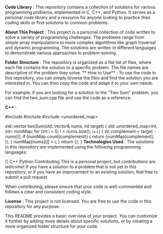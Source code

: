 **Code Library** : 
This repository contains a collection of solutions for various programming problems, implemented in C, C++, and Python. It serves as a personal code library and a resource for anyone looking to practice their coding skills or find solutions to common problems.

**About This Project** : 
This project is a personal collection of code written to solve a variety of programming challenges. The problems range from simple array manipulations to more complex algorithms like graph traversal and dynamic programming. The solutions are written in different languages to demonstrate various approaches to problem-solving.

**Folder Structure** : 
The repository is organized as a flat list of files, where each file contains the solution to a specific problem. The file names are descriptive of the problem they solve.
**
How to Use** : 
To use the code in this repository, you can simply browse the files and find the solution you are interested in. You can then copy the code and adapt it to your own needs.

For example, if you are looking for a solution to the "Two Sum" problem, you can find the two_sum.cpp file and use the code as a reference.

**C++** : 

#include <iostream>
#include <vector>
#include <unordered_map>

std::vector<int> twoSum(std::vector<int>& nums, int target) {
    std::unordered_map<int, int> numMap;
    for (int i = 0; i < nums.size(); i++) {
        int complement = target - nums[i];
        if (numMap.count(complement)) {
            return {numMap[complement], i};
        }
        numMap[nums[i]] = i;
    }
    return {};
}
**Technologies Used** : 
The solutions in this repository are implemented using the following programming languages:

C
C++
Python
Contributing
This is a personal project, but contributions are welcome! If you have a solution to a problem that is not yet in this repository, or if you have an improvement to an existing solution, feel free to submit a pull request.

When contributing, please ensure that your code is well-commented and follows a clear and consistent coding style.

**License** : 
This project is not licensed. You are free to use the code in this repository for any purpose.

This README provides a basic overview of your project. You can customize it further by adding more details about specific solutions, or by creating a more organized folder structure for your code.
